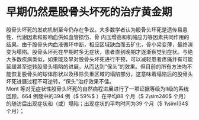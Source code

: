 # 早期仍然是股骨头坏死的治疗黄金期  
股骨头坏死的发病机制至今仍存在争议。大多数学者认为股骨头坏死是遗传易患性、代谢因素和影响血供如血管损伤、骨 内压增高和机械应力等因素共同作用的结果。由于股骨头内血液循环中断，相应区域缺血而去矿化，骨小梁变薄，最终演变为塌陷。股骨头坏死在早期时多无症状，患者直到晚期才逐渐察觉到症状。与绝大多数疾病类似，如果能及早对股骨头坏死进行干预，可以减轻患者疼痛并有可能延缓甚至逆转股骨头塌陷的进展，从而达到“保头”的效果。但目前的所有方法均不能恢复股骨头的球体形状以及移除负重区域的塌陷部分，这意味着塌陷后的股骨头坏死进展过程不可逆转，“保头”治疗效果不佳。  
Mont 等对无症状性股骨头坏死的自然病程进展进行了一项证据等级为Ⅱ级的系统回顾，664 例髋中的394 例（$ 59\%$ ）在平均88 个月（$ 2\sim240$  个月）的随访后出现症状和（或）塌陷；出现症状的平均时间为39 个月（$ 1\sim134$  个月）；